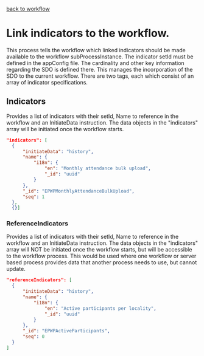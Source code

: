 [back to workflow](https://github.com/kwantu/platformconfiguration/wiki/Workflow)

# Link indicators to the workflow.
This process tells the workflow which linked indicators should be made available to the workflow subProcessInstance. The indicator setId must be defined in the appConfig file. The cardinality and other key information regarding the SDO is defined there. This manages the incorporation of the SDO to the current workflow. There are two tags, each which consist of an array of indicator specifications.

## Indicators
Provides a list of indicators with their setId, Name to reference in the workflow and an InitiateData instruction. The data objects in the "indicators" array will be initiated once the workflow starts.

```json
"indicators": [
  {
      "initiateData": "history",
      "name": {
          "i18n": {
              "en": "Monthly attendance bulk upload",
              "_id": "uuid"
          }
      },
      "_id": "EPWPMonthlyAttendanceBulkUpload",
      "seq": 1
  },
  {}]
```

### ReferenceIndicators 

Provides a list of indicators with their setId, Name to reference in the workflow and an InitiateData instruction. The data objects in the "indicators" array will NOT be initiated once the workflow starts, but will be accessible to the workflow process. This would be used where one workflow or server based process provides data that another process needs to use, but cannot update.

```json
"referenceIndicators": [
  {
      "initiateData": "history",
      "name": {
          "i18n": {
              "en": "Active participants per locality",
              "_id": "uuid"
          }
      },
      "_id": "EPWPActiveParticipants",
      "seq": 0
  }
]
```


